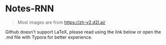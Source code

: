 # Notes-RNN
> Most images are from https://zh-v2.d2l.ai/

Github doesn't support LaTeX, please read using the link below or open the .md file with Typora for better experience.

